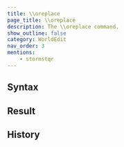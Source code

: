 ```yaml
---
title: \\oreplace
page_title: \\oreplace
description: The \\oreplace command.
show_outline: false
category: WorldEdit
nav_order: 3
mentions:
    - stormstqr
---
```


<template-Planned />

<template-Stub />

<template-EmptySection />

<CommandDetailsTable
    name="\\oreplace"
    :categories="[
        'system', 'world', 'server', 'worldedit'
    ]"
    :requiredTags="[
        'canUseChatCommands'
    ]"
    ultraSecurityModeSecurityLevel="WorldEdit"
    version="1.0.0"
    :undoSupported="1"
    :functional="false"
    :deprecated="false"
/>

## Syntax

<template-EmptySection />

## Result

<template-EmptySection />

## History

<template-EmptySection />

